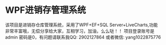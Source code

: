 # WPF进销存管理系统
该项目是进销存仓库管理系统，采用了WPF+EF+SQL Server+LiveCharts,功能非常丰富哦，无偿分享给大家，互相学习，加油，么么哒！！
项目登录账号是admin 密码是0，有问题请联系我QQ: 2902127864 或者微信: yang1022875776
